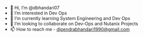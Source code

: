 - 👋 Hi, I’m @dbhandari07
- 👀 I’m interested in Dev Ops
- 🌱 I’m currently learning System Engineering and Dev Ops
- 💞️ I’m looking to collaborate on Dev-Ops and Nutanix Projects
- 📫 How to reach me - dipendrabhandari1990@gmail.com

<!---
dbhandari07/dbhandari07 is a ✨ special ✨ repository because its `README.md` (this file) appears on your GitHub profile.
You can click the Preview link to take a look at your changes.
--->
